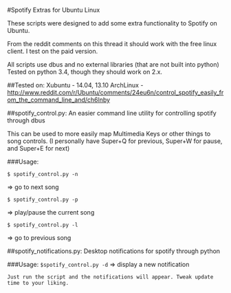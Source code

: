 #Spotify Extras for Ubuntu Linux

These scripts were designed to add some extra functionality to Spotify on Ubuntu. 

From the reddit comments on this thread it should work with the free linux client. I test on the paid version.

All scripts use dbus and no external libraries (that are not built into python) Tested on python 3.4, though they should work on 2.x.

##Tested on:
Xubuntu - 14.04, 13.10
ArchLinux - http://www.reddit.com/r/Ubuntu/comments/24eu6n/control_spotify_easily_from_the_command_line_and/ch6lnby


##spotify_control.py: An easier command line utility for controlling spotify through dbus

This can be used to more easily map Multimedia Keys or other things to song controls. 
(I personally have Super+Q for previous, Super+W for pause, and Super+E for next)

###Usage:

```
$ spotify_control.py -n
```
=> go to next song
```
$ spotify_control.py -p
```
=> play/pause the current song
```
$ spotify_control.py -l 
```

=> go to previous song

##spotify_notifications.py: Desktop notifications for spotify through python

###Usage:
	```
	$spotify_control.py -d
	```
	=> display a new notification


	Just run the script and the notifications will appear. Tweak update time to your liking.
